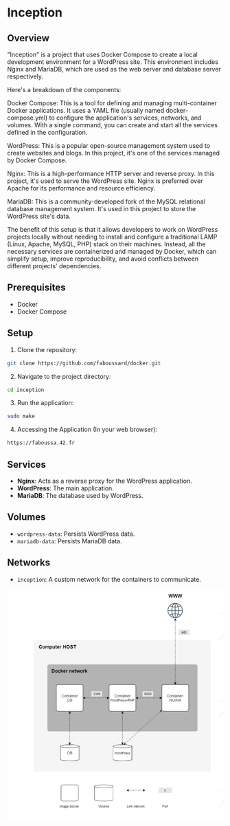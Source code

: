 # Inception

## Overview

"Inception" is a project that uses Docker Compose to create a local development environment for a WordPress site. This environment includes Nginx and MariaDB, which are used as the web server and database server respectively.

Here's a breakdown of the components:

Docker Compose: This is a tool for defining and managing multi-container Docker applications. It uses a YAML file (usually named docker-compose.yml) to configure the application's services, networks, and volumes. With a single command, you can create and start all the services defined in the configuration.

WordPress: This is a popular open-source management system used to create websites and blogs. In this project, it's one of the services managed by Docker Compose.

Nginx: This is a high-performance HTTP server and reverse proxy. In this project, it's used to serve the WordPress site. Nginx is preferred over Apache for its performance and resource efficiency.

MariaDB: This is a community-developed fork of the MySQL relational database management system. It's used in this project to store the WordPress site's data.

The benefit of this setup is that it allows developers to work on WordPress projects locally without needing to install and configure a traditional LAMP (Linux, Apache, MySQL, PHP) stack on their machines. Instead, all the necessary services are containerized and managed by Docker, which can simplify setup, improve reproducibility, and avoid conflicts between different projects' dependencies.

## Prerequisites

- Docker
- Docker Compose

## Setup

1. Clone the repository:
```bash
git clone https://github.com/faboussard/docker.git
```
2. Navigate to the project directory:
```bash
cd inception
```
3. Run the application:
```bash
sudo make
```
4. Accessing the Application (In your web browser):
```bash
https://faboussa.42.fr
```
## Services

- **Nginx**: Acts as a reverse proxy for the WordPress application.
- **WordPress**: The main application.
- **MariaDB**: The database used by WordPress.

## Volumes

- `wordpress-data`: Persists WordPress data.
- `mariadb-data`: Persists MariaDB data.

## Networks

- `inception`: A custom network for the containers to communicate.

![scheme docker](image.png)


